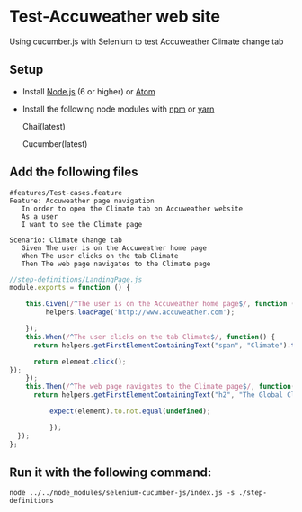 # Test-Accuweather web site
Using cucumber.js with Selenium to test Accuweather Climate change tab

## Setup
   - Install [Node.js](https://nodejs.org/en/) (6 or higher) or [Atom](https://atom.io/)

   - Install the following node modules with [npm](https://www.npmjs.com/) or [yarn](https://yarnpkg.com/en/)

      Chai(latest)
  
      Cucumber(latest)

## Add the following files
```Gherkin
#features/Test-cases.feature
Feature: Accuweather page navigation
   In order to open the Climate tab on Accuweather website
   As a user
   I want to see the Climate page

Scenario: Climate Change tab
   Given The user is on the Accuweather home page
   When The user clicks on the tab Climate
   Then The web page navigates to the Climate page 
```

```Javascript
//step-definitions/LandingPage.js
module.exports = function () {

    this.Given(/^The user is on the Accuweather home page$/, function () {
         helpers.loadPage('http://www.accuweather.com');

    });
    this.When(/^The user clicks on the tab Climate$/, function() {
      return helpers.getFirstElementContainingText("span", "Climate").then(function(element) {

      return element.click();
});
    });
    this.Then(/^The web page navigates to the Climate page$/, function() {
      return helpers.getFirstElementContainingText("h2", "The Global Climate Change Center").then(function(element){

          expect(element).to.not.equal(undefined);

          });
  });
};
```
## Run it with the following  command: 
```
node ../../node_modules/selenium-cucumber-js/index.js -s ./step-definitions
```
